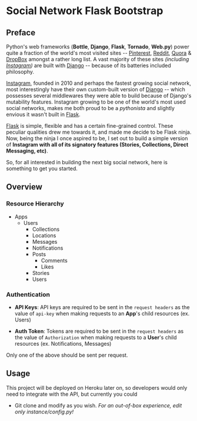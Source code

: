 # Social Network Flask Bootstrap


## Preface
Python's web frameworks (**Bottle**, **Django**, **Flask**, **Tornado**, **Web.py**) power quite a fraction of the world's most visited sites -- [Pinterest](www.pinterest.com), [Reddit](www.reddit.com), [Quora](www.quora.com) & [DropBox](www.dropbox.com) amongst a rather long list. A vast majority of these sites _(including [Instagram](www.instagram.com))_ are built with [Django](www.djangoproject.com) -- because of its batteries included philosophy.

[Instagram](www.instagram.com), founded in 2010 and perhaps the fastest growing social network, most interestingly have their own custom-built version of [Django](www.djangoproject.com) -- which possesses several middlewares they were able to build because of Django's mutability features. Instagram growing to be one of the world's most used social networks, makes me both proud to be a _pythonista_ and slightly envious it wasn't built in [Flask](flask.pocoo.org).

[Flask](flask.pocoo.org) is simple, flexible and has a certain fine-grained control. These peculiar qualities drew me towards it, and made me decide to be Flask ninja. Now, being the ninja I once aspired to be, I set out to build a simple version of **Instagram with all of its signatory features (Stories, Collections, Direct Messaging, etc)**.

So, for all interested in building the next big social network, here is something to get you started.



## Overview
### Resource Hierarchy
+ Apps
    + Users
        + Collections
        + Locations
        + Messages
        + Notifications
        + Posts
            + Comments
            + Likes
        + Stories
        + Users
    
### Authentication
+ **API Keys**: API keys are required to be sent in the `request headers` as the 
value of `api-key` when making requests to an **App**'s child resources 
(ex. Users)

+ **Auth Token**: Tokens are required to be sent in the `request headers` as 
the value of `Authorization` when making requests to a **User**'s child 
resources (ex. Notifications, Messages)

Only one of the above should be sent per request. 

## Usage
This project will be deployed on Heroku later on, so developers would only 
need to integrate with the API, but currently you could
+ Git clone and modify as you wish. *For an out-of-box experience, edit 
only instance/config.py!*
